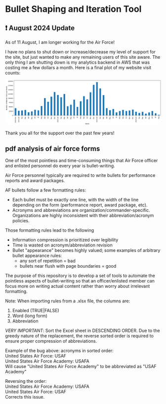 # Bullet Shaping and Iteration Tool

## :exclamation: August 2024 Update

As of 11 August, I am longer working for the Air Force! 

I have no plans to shut down or increase/decrease my level of support for the site, but just wanted to make any remaining users of this site aware. The only thing I am shutting down is my analytics backend in AWS that was costing me a few dollars a month. Here is a final plot of my website visit counts:

![Plot](src/static/afbs-2024.png)

Thank you all for the support over the past few years! 

## pdf analysis of air force forms

One of the most pointless and time-consuming things that Air Force officer and enlisted personnel do every year is bullet-writing. 

Air Force personnel typically are required to write bullets for performance reports and award packages. 

AF bullets follow a few formatting rules:

- Each bullet must be exactly one line, with the width of the line depending on the form (performance report, award package, etc).
- Acronyms and abbreviations are organization/commander-specific. Organizations are highly inconsistent with their abbreviation/acronym policies.

Those formatting rules lead to the following

- Information compression is prioritized over legibility
- Time is wasted on acronym/abbreviation revision
- Bullet "appearance" becomes highly valued; some examples of arbitrary bullet appearance rules:
  - any sort of repetition = bad
  - bullets near flush with page boundaries = good

The purpose of this repository is to develop a set of tools to automate the pointless aspects of bullet-writing so that an officer/enlisted member can focus more on writing actual content rather than worry about irrelevant formatting.

Note: When importing rules from a .xlsx file, the columns are:
1. Enabled (TRUE|FALSE)
2. Word (long form)
3. Abbreviation

*VERY IMPORTANT*: Sort the Excel sheet in DESCENDING ORDER.  Due to the greedy nature of the replacement, the reverse sorted order is required to ensure proper compression of abbreviations.  

Example of the bug above: acronyms in sorted order:  
United States Air Force: USAF  
United States Air Force Academy: USAFA  
Will cause "United States Air Force Academy" to be abbreviated as "USAF Academy"  

Reversing the order:   
United States Air Force Academy: USAFA  
United States Air Force: USAF  
Corrects this issue.  